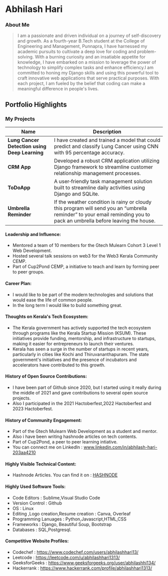 # Abhilash Hari 

### About Me

> I am a passionate and driven individual on a journey of self-discovery and growth. As a fourth-year B.Tech student at the College of Engineering and Management, Punnapra, I have harnessed my academic pursuits to cultivate a deep love for coding and problem-solving. With a burning curiosity and an insatiable appetite for knowledge, I have embarked on a mission to leverage the power of technology to simplify complex tasks and enhance efficiency.I am committed to honing my Django skills and using this powerful tool to craft innovative web applications that serve practical purposes. With each project, I am fueled by the belief that coding can make a meaningful difference in people's lives.


## Portfolio Highlights

### My Projects

| Name                | Description                                                               |
|---------------------|---------------------------------------------------------------------------|
| **Lung Cancer Detection using Deep Learning** | I have created and trained a model that could predict and classify Lung Cancer using CNN with 95 percentage accuracy. |
| **CRM App**  | Developed a robust CRM application utilizing Django framework to streamline customer relationship management processes.|   
| **ToDoApp**  | A user‑friendly task management solution built to streamline daily activities using Django and SQLite.                                              |  
| **Umbrella Reminder**  | If the weather condition is rainy or cloudy this program will send you an “umbrella reminder” to your email reminding you to pack an umbrella before leaving the house.|  

#### Leadership and Influence:

- Mentored a team of 10 members for the Gtech Mulearn Cohort 3 Level 1 Web Development.
- Hosted  several talk sessions on web3 for the Web3 Kerala Community CEMP.
- Part of Cup2Pond CEMP, a initiative to teach and learn by forming peer to peer groups.

#### Career Plan:

- I would like to be part of the modern technologies and solutions that would ease the life of common people.
- In the long term I would like to build something great.

#### Thoughts on Kerala's Tech Ecosystem:

- The Kerala government has actively supported the tech ecosystem through programs like the Kerala Startup Mission (KSUM). These initiatives provide funding, mentorship, and infrastructure to startups, making it easier for entrepreneurs to launch their ventures.
- Kerala has seen a surge in the number of startups in recent years, particularly in cities like Kochi and Thiruvananthapuram. The state government's initiatives and the presence of incubators and accelerators have contributed to this growth.

#### History of Open Source Contributions:

- I have been part of Github since 2020, but I started using it really during the middle of 2021 and gave contributions to several open source projects.
- Also I participated in the 2021 Hactoberfest,2022 Hactoberfest and 2023 Hactoberfest.

#### History of Community Engagement:

-  Part of the Gtech Mulearn Web Development as a student and mentor.
-  Also i have been writing hashnode articles on tech contents.
-  Part of Cup2Pond, a peer to peer learning intiative.
-  You can connect me on  Linkedln : www.linkedin.com/in/abhilash-hari-203aa4210

#### Highly Visible Technical Content:

- Hashnode Articles. You can find it on : [HASHNODE](https://abhilashhari.hashnode.dev/)

#### Highly Used Software Tools:

- Code Editors : Sublime,Visual Studio Code
- Version Control : Github
- OS : Linux
- Editing ,Logo creation,Resume creation : Canva, Overleaf
- Programming Lanuages : Python,Javascript,HTML,CSS
- Frameworks : Django, Beautiful Soup, Bootstrap
- Databases : SQL,Postgresql.


#### Competitive Website Profiles:

- Codechef : https://www.codechef.com/users/abhilashhari13/
- Leetcode : https://leetcode.com/u/abhilashhari1313/
- GeeksforGeeks : https://www.geeksforgeeks.org/user/abhilashhi134/
- Hackerrank : https://www.hackerrank.com/profile/abhilashhari1313/


